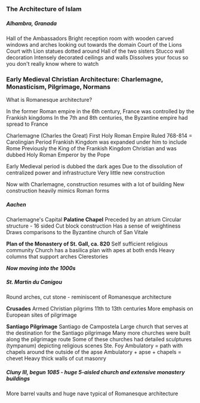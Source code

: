 ### The Architecture of Islam

##### Alhambra, Granada
Hall of the Ambassadors
	Bright reception room with wooden carved windows and arches looking out towards the domain
Court of the Lions
	Court with Lion statues dotted around
Hall of the two sisters
	Stucco wall decoration
	Intensely decorated ceilings and walls
	Dissolves your focus so you don't really know where to watch

### Early Medieval Christian Architecture: Charlemagne, Monasticism, Pilgrimage, Normans

What is Romanesque architecture?

In the former Roman empire in the 6th century, France was controlled by the Frankish kingdoms
In the 7th and 8th centuries, the Byzantine empire had spread to France

Charlemagne (Charles the Great)
	First Holy Roman Empire
	Ruled 768-814 = Carolingian Period
	Frankish Kingdom was expanded under him to include Rome
	Previously the King of the Frankish Kingdom
	Christian and was dubbed Holy Roman Emperor by the Pope

Early Medieval period is dubbed the dark ages
	Due to the dissolution of centralized power and infrastructure
	Very little new construction

Now with Charlemagne, construction resumes with a lot of building
	New construction heavily mimics Roman forms

##### Aachen
Charlemagne's Capital
**Palatine Chapel**
	Preceded by an atrium
	Circular structure - 16 sided
	Cut block construction
	Has a sense of weightiness
	Draws comparisons to the Byzantine church of San Vitale

**Plan of the Monastery of St. Gall, ca. 820**
	Self sufficient religious community
	Church has a basilica plan with apes at both ends
		Heavy columns that support arches
		Clerestories

***Now moving into the 1000s***

##### St. Martin du Canigou
Round arches, cut stone - reminiscent of Romanesque architecture

**Crusades**
Armed Christian pilgrims
11th to 13th centuries
More emphasis on European sites of pilgrimage

**Santiago Pilgrimage**
	Santiago de Campostela
		Large church that serves at the destination for the Santiago pilgrimage
	Many more churches were built along the pilgrimage route
	Some of these churches had detailed sculptures (tympanum) depicting religious scenes
	Ste. Foy
		Ambulatory = path with chapels around the outside of the apse
		Ambulatory + apse + chapels = chevet
		Heavy thick walls of cut masonry

##### Cluny III, begun 1085 - huge 5-aisled church and extensive monastery buildings
More barrel vaults and huge nave typical of Romanesque architecture
